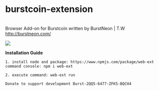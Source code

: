# burstcoin-extension
<br /> Browser Add-on for Burstcoin written by BurstNeon | T.W http://burstneon.com/

![](https://i.ibb.co/bL4wNx1/12345.jpg) 


**Installation Guide**

```
1. install node and package: https://www.npmjs.com/package/web-ext
command console: npm i web-ext
```
```
2. execute command: web-ext run
```

```
Donate to support development Burst-2QQ5-6477-ZFK5-BQCH4
```
